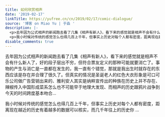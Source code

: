 ```yaml
---
title: 如何欣赏相声
date: '2019-02-17'
linkTitle: https://yufree.cn/cn/2019/02/17/comic-dialogue/
source: '博客 on Miao Yu | 于淼 '
description: |-
  <p>去年因为公式相声的新闻跑去看了几集《相声有新人》，看下来的感觉就是相声不会有什么新人了，好的段子层出不穷，但符合票友定义的那种可能就要消亡了。事物的产生与消亡是一直都在发生的，我一直有个错觉，那就是我出生时就存在的东西应该是存在并合理了很久了。但真实的情况是圣诞老人的红色大衣形象是可口可乐公司做广告营销出来的、雅利安人其实是纳粹宣传出的种族在历史上并不存在、辣椒传入中国形成菜系怎么也不可能早于地理大发现、而相声的历史跟鸦片战争到今天的时间跨度基本吻合…</p>
  <p>我小时候对传统的感觉怎么也得几百上千年，但事实上历史对每个人都有密度，距离现在越近的历史有着越多的数据可以核实，而几千年往上的历史你 ...
disable_comments: true
---
```

<p>去年因为公式相声的新闻跑去看了几集《相声有新人》，看下来的感觉就是相声不会有什么新人了，好的段子层出不穷，但符合票友定义的那种可能就要消亡了。事物的产生与消亡是一直都在发生的，我一直有个错觉，那就是我出生时就存在的东西应该是存在并合理了很久了。但真实的情况是圣诞老人的红色大衣形象是可口可乐公司做广告营销出来的、雅利安人其实是纳粹宣传出的种族在历史上并不存在、辣椒传入中国形成菜系怎么也不可能早于地理大发现、而相声的历史跟鸦片战争到今天的时间跨度基本吻合…</p>
<p>我小时候对传统的感觉怎么也得几百上千年，但事实上历史对每个人都有密度，距离现在越近的历史有着越多的数据可以核实，而几千年往上的历史你 ...